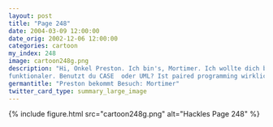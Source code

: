 ```yaml
---
layout: post
title: "Page 248"
date: 2004-03-09 12:00:00
date_orig: 2002-12-06 12:00:00
categories: cartoon
my_index: 248
image: cartoon248g.png
description: "Hi, Onkel Preston. Ich bin's, Mortimer. Ich wollte dich besuchen, um zu lernen wie man ein großartiger Programmierer wie du wird Kein Problem, Kleiner Was denkst du über prozedurale Programmierung im Vergleich zu 
funktionaler. Benutzt du CASE  oder UML? Ist paired programming wirklich eine effiziente Alternative Nun, ich äh Bist du sicher, dass man ein super Hacker wird, nur dadurch dass man Matrix schaut Preston"
germantitle: "Preston bekommt Besuch: Mortimer"
twitter_card_type: summary_large_image
---
```


{% include figure.html src="cartoon248g.png" alt="Hackles Page 248"  %}
